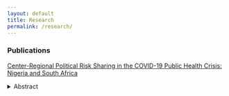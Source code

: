 ```yaml
---
layout: default
title: Research
permalink: /research/
---
```

### Publications
<a href="https://link.springer.com/chapter/10.1007/978-3-031-30844-4_5" target="_blank">Center-Regional Political Risk Sharing in the COVID-19 Public Health Crisis: Nigeria and South Africa</a>

<details>
<summary>Abstract</summary>
<p>This paper analyzes intergovernmental task sharing in combating the COVID-19 pandemic by focusing on the practices of the two largest African countries—Nigeria and South Africa. Nigeria is a constitutional federation; South Africa is a unitary country where the constitution delegates some public policies to subnational governments. Whether regional and national politicians were willing to collaborate during the pandemic depended on their calculus of the benefits and costs of sharing the political risks and the blame for imposing restrictive measures across jurisdictions. In Nigeria, federal authorities preferred to avoid risks, and subnational politicians became the primary actors who implemented restrictive policies and, thus, accepted the risks and blame. In South Africa, national authorities almost entirely took over the responsibility for pandemic policies. This paper argues that the partisan elite linkage, the saliency of federal politics at the subnational level, and the constitutional design framing the nexus of the regional- and national-level politics all mattered by creating distinctive incentives for politicians to take restrictive pandemic measures.</p>
</details>




